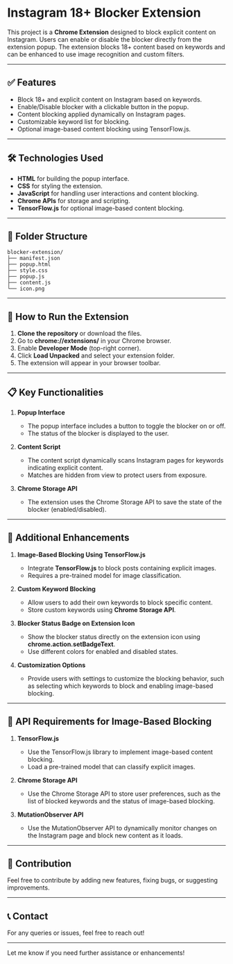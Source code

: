 # Instagram 18+ Blocker Extension

This project is a **Chrome Extension** designed to block explicit content on Instagram. Users can enable or disable the blocker directly from the extension popup. The extension blocks 18+ content based on keywords and can be enhanced to use image recognition and custom filters.

---

## ✅ Features
- Block 18+ and explicit content on Instagram based on keywords.
- Enable/Disable blocker with a clickable button in the popup.
- Content blocking applied dynamically on Instagram pages.
- Customizable keyword list for blocking.
- Optional image-based content blocking using TensorFlow.js.

---

## 🛠️ Technologies Used
- **HTML** for building the popup interface.
- **CSS** for styling the extension.
- **JavaScript** for handling user interactions and content blocking.
- **Chrome APIs** for storage and scripting.
- **TensorFlow.js** for optional image-based content blocking.

---

## 📂 Folder Structure
```
blocker-extension/
├── manifest.json
├── popup.html
├── style.css
├── popup.js
├── content.js
└── icon.png
```

---

## 🚀 How to Run the Extension
1. **Clone the repository** or download the files.
2. Go to **chrome://extensions/** in your Chrome browser.
3. Enable **Developer Mode** (top-right corner).
4. Click **Load Unpacked** and select your extension folder.
5. The extension will appear in your browser toolbar.

---

## 📋 Key Functionalities
1. **Popup Interface**
   - The popup interface includes a button to toggle the blocker on or off.
   - The status of the blocker is displayed to the user.

2. **Content Script**
   - The content script dynamically scans Instagram pages for keywords indicating explicit content.
   - Matches are hidden from view to protect users from exposure.

3. **Chrome Storage API**
   - The extension uses the Chrome Storage API to save the state of the blocker (enabled/disabled).

---

## 🧩 Additional Enhancements
1. **Image-Based Blocking Using TensorFlow.js**
   - Integrate **TensorFlow.js** to block posts containing explicit images.
   - Requires a pre-trained model for image classification.

2. **Custom Keyword Blocking**
   - Allow users to add their own keywords to block specific content.
   - Store custom keywords using **Chrome Storage API**.

3. **Blocker Status Badge on Extension Icon**
   - Show the blocker status directly on the extension icon using **chrome.action.setBadgeText**.
   - Use different colors for enabled and disabled states.

4. **Customization Options**
   - Provide users with settings to customize the blocking behavior, such as selecting which keywords to block and enabling image-based blocking.

---

## 🔧 API Requirements for Image-Based Blocking
1. **TensorFlow.js**
   - Use the TensorFlow.js library to implement image-based content blocking.
   - Load a pre-trained model that can classify explicit images.

2. **Chrome Storage API**
   - Use the Chrome Storage API to store user preferences, such as the list of blocked keywords and the status of image-based blocking.

3. **MutationObserver API**
   - Use the MutationObserver API to dynamically monitor changes on the Instagram page and block new content as it loads.

---

## 🤝 Contribution
Feel free to contribute by adding new features, fixing bugs, or suggesting improvements.

---

## 📞 Contact
For any queries or issues, feel free to reach out!

---

Let me know if you need further assistance or enhancements!



